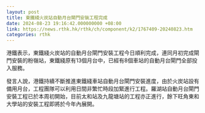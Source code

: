 ```yaml
---
layout: post
title: 東鐵綫火炭站自動月台閘門安裝工程完成
date: 2024-08-23 19:16:42.000000000 +08:00
link: https://news.rthk.hk/rthk/ch/component/k2/1767409-20240823.htm
categories: rthk
---
```


港鐵表示，東鐵綫火炭站的自動月台閘門安裝工程今日順利完成，連同月初完成閘門安裝的粉嶺站，東鐵綫原有13個月台中，已經有8個車站的自動月台閘門全部投入服務。  

發言人說，港鐵持續不斷推進東鐵綫車站自動月台閘門安裝進度，由於火炭站設有備用月台，工程團隊可以利用日間非繁忙時段加緊進行工程。羅湖站自動月台閘門安裝工程已於本周初開始，目前太和站及九龍塘站的工程亦正進行，餘下旺角東和大學站的安裝工程即將於今年內展開。
